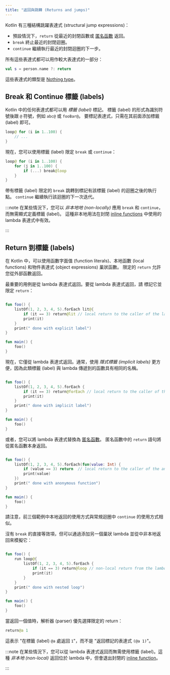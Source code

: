 ```yaml
---
title: "返回與跳轉 (Returns and jumps)"
---
```

Kotlin 有三種結構跳躍表達式 (structural jump expressions)：

* 預設情況下，`return` 從最近的封閉函數或 [匿名函數](lambdas#anonymous-functions) 返回。
* `break` 終止最近的封閉迴圈。
* `continue` 繼續執行最近的封閉迴圈的下一步。

所有這些表達式都可以用作較大表達式的一部分：

```kotlin
val s = person.name ?: return
```

這些表達式的類型是 [Nothing type](exceptions#the-nothing-type)。

## Break 和 Continue 標籤 (labels)

Kotlin 中的任何表達式都可以用 _標籤 (label)_ 標記。
標籤 (label) 的形式為識別符號後跟 `@` 符號，例如 `abc@` 或 `fooBar@`。
要標記表達式，只需在其前面添加標籤 (label) 即可。

```kotlin
loop@ for (i in 1..100) {
    // ...
}
```

現在，您可以使用標籤 (label) 限定 `break` 或 `continue`：

```kotlin
loop@ for (i in 1..100) {
    for (j in 1..100) {
        if (...) break@loop
    }
}
```

帶有標籤 (label) 限定的 `break` 跳轉到標記有該標籤 (label) 的迴圈之後的執行點。
`continue` 繼續執行該迴圈的下一次迭代。

:::note
在某些情況下，您可以 *非本地地 (non-locally)* 應用 `break` 和 `continue`，而無需顯式定義標籤 (label)。
這種非本地用法在封閉 [inline functions](inline-functions#break-and-continue) 中使用的 lambda 表達式中有效。

:::

## Return 到標籤 (labels)

在 Kotlin 中，可以使用函數字面值 (function literals)、本地函數 (local functions) 和物件表達式 (object expressions) 巢狀函數。
限定的 `return` 允許您從外部函數返回。

最重要的用例是從 lambda 表達式返回。要從 lambda 表達式返回，請
標記它並限定 `return`：

```kotlin

fun foo() {
    listOf(1, 2, 3, 4, 5).forEach lit@{
        if (it == 3) return@lit // local return to the caller of the lambda - the forEach loop
        print(it)
    }
    print(" done with explicit label")
}

fun main() {
    foo()
}
```

現在，它僅從 lambda 表達式返回。通常，使用 _隱式標籤 (implicit labels)_ 更方便，因為此類標籤 (label)
與 lambda 傳遞到的函數具有相同的名稱。

```kotlin

fun foo() {
    listOf(1, 2, 3, 4, 5).forEach {
        if (it == 3) return@forEach // local return to the caller of the lambda - the forEach loop
        print(it)
    }
    print(" done with implicit label")
}

fun main() {
    foo()
}
```

或者，您可以將 lambda 表達式替換為 [匿名函數](lambdas#anonymous-functions)。
匿名函數中的 `return` 語句將從匿名函數本身返回。

```kotlin

fun foo() {
    listOf(1, 2, 3, 4, 5).forEach(fun(value: Int) {
        if (value == 3) return  // local return to the caller of the anonymous function - the forEach loop
        print(value)
    })
    print(" done with anonymous function")
}

fun main() {
    foo()
}
```

請注意，前三個範例中本地返回的使用方式與常規迴圈中 `continue` 的使用方式相似。

沒有 `break` 的直接等效項，但可以通過添加另一個巢狀 lambda 並從中非本地返回來模擬它：

```kotlin

fun foo() {
    run loop@{
        listOf(1, 2, 3, 4, 5).forEach {
            if (it == 3) return@loop // non-local return from the lambda passed to run
            print(it)
        }
    }
    print(" done with nested loop")
}

fun main() {
    foo()
}
```

當返回一個值時，解析器 (parser) 優先選擇限定的 return：

```kotlin
return@a 1
```

這表示 "在標籤 (label) `@a` 處返回 `1`"，而不是 "返回標記的表達式 `(@a 1)`"。

:::note
在某些情況下，您可以從 lambda 表達式返回而無需使用標籤 (label)。這種 *非本地 (non-local)* 返回位於
lambda 中，但會退出封閉的 [inline function](inline-functions#returns)。

:::